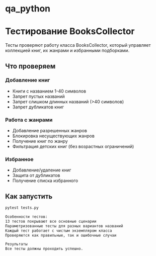 # qa_python
# Тестирование BooksCollector

Тесты проверяют работу класса BooksCollector, который управляет коллекцией книг, их жанрами и избранными подборками.

## Что проверяем

### Добавление книг
- Книги с названием 1-40 символов
- Запрет пустых названий
- Запрет слишком длинных названий (>40 символов)
- Запрет дубликатов книг

### Работа с жанрами
- Добавление разрешенных жанров
- Блокировка несуществующих жанров
- Получение книг по жанру
- Фильтрация детских книг (без возрастных ограничений)

### Избранное
- Добавление/удаление книг
- Защита от дубликатов
- Получение списка избранного

## Как запустить
```bash
pytest tests.py

Особенности тестов:
13 тестов покрывают все основные сценарии
Параметризованные тесты для разных вариантов названий
Каждый тест работает с чистым экземпляром класса
Проверяются как правильные, так и ошибочные случаи

Результаты
Все тесты должны проходить успешно.